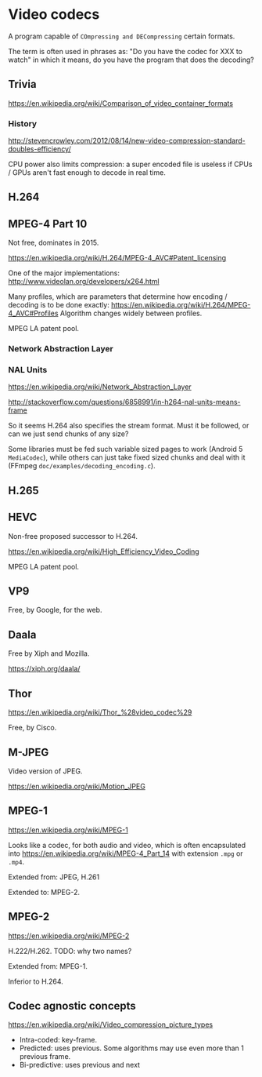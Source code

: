 # Video codecs

A program capable of `COmpressing and DECompressing` certain formats.

The term is often used in phrases as: "Do you have the codec for XXX to watch" in which it means, do you have the program that does the decoding?

## Trivia

<https://en.wikipedia.org/wiki/Comparison_of_video_container_formats>

### History

<http://stevencrowley.com/2012/08/14/new-video-compression-standard-doubles-efficiency/>

CPU power also limits compression: a super encoded file is useless if CPUs / GPUs aren't fast enough to decode in real time.

## H.264

## MPEG-4 Part 10

Not free, dominates in 2015.

<https://en.wikipedia.org/wiki/H.264/MPEG-4_AVC#Patent_licensing>

One of the major implementations: <http://www.videolan.org/developers/x264.html>

Many profiles, which are parameters that determine how encoding / decoding is to be done exactly: <https://en.wikipedia.org/wiki/H.264/MPEG-4_AVC#Profiles> Algorithm changes widely between profiles.

MPEG LA patent pool.

### Network Abstraction Layer

### NAL Units

<https://en.wikipedia.org/wiki/Network_Abstraction_Layer>

<http://stackoverflow.com/questions/6858991/in-h264-nal-units-means-frame>

So it seems H.264 also specifies the stream format. Must it be followed, or can we just send chunks of any size?

Some libraries must be fed such variable sized pages to work (Android 5 `MediaCodec`), while others can just take fixed sized chunks and deal with it (FFmpeg `doc/examples/decoding_encoding.c`).

## H.265

## HEVC

Non-free proposed successor to H.264.

<https://en.wikipedia.org/wiki/High_Efficiency_Video_Coding>

MPEG LA patent pool.

## VP9

Free, by Google, for the web.

## Daala

Free by Xiph and Mozilla.

<https://xiph.org/daala/>

## Thor

<https://en.wikipedia.org/wiki/Thor_%28video_codec%29>

Free, by Cisco.

## M-JPEG

Video version of JPEG.

<https://en.wikipedia.org/wiki/Motion_JPEG>

## MPEG-1

<https://en.wikipedia.org/wiki/MPEG-1>

Looks like a codec, for both audio and video, which is often encapsulated into <https://en.wikipedia.org/wiki/MPEG-4_Part_14> with extension `.mpg` or `.mp4`.

Extended from: JPEG, H.261

Extended to: MPEG-2.

## MPEG-2

<https://en.wikipedia.org/wiki/MPEG-2>

H.222/H.262. TODO: why two names?

Extended from: MPEG-1.

Inferior to H.264.

## Codec agnostic concepts

<https://en.wikipedia.org/wiki/Video_compression_picture_types>

- Intra-coded: key-frame.
- Predicted: uses previous. Some algorithms may use even more than 1 previous frame.
- Bi-predictive: uses previous and next
